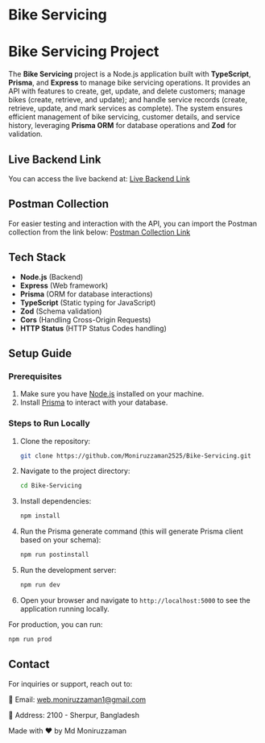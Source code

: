 # Bike Servicing

# Bike Servicing Project

The **Bike Servicing** project is a Node.js application built with **TypeScript**, **Prisma**, and **Express** to manage bike servicing operations. It provides an API with features to create, get, update, and delete customers; manage bikes (create, retrieve, and update); and handle service records (create, retrieve, update, and mark services as complete). The system ensures efficient management of bike servicing, customer details, and service history, leveraging **Prisma ORM** for database operations and **Zod** for validation.


## Live Backend Link

You can access the live backend at:
[Live Backend Link](https://bike-servicing-iota.vercel.app/)

## Postman Collection

For easier testing and interaction with the API, you can import the Postman collection from the link below:
[Postman Collection Link](https://documenter.getpostman.com/view/28737062/2sB2cd4xxk)

## Tech Stack

- **Node.js** (Backend)
- **Express** (Web framework)
- **Prisma** (ORM for database interactions)
- **TypeScript** (Static typing for JavaScript)
- **Zod** (Schema validation)
- **Cors** (Handling Cross-Origin Requests)
- **HTTP Status** (HTTP Status Codes handling)

## Setup Guide

### Prerequisites

1. Make sure you have [Node.js](https://nodejs.org/) installed on your machine.
2. Install [Prisma](https://www.prisma.io/docs/getting-started) to interact with your database.

### Steps to Run Locally

1. Clone the repository:
    ```bash
    git clone https://github.com/Moniruzzaman2525/Bike-Servicing.git
    ```

2. Navigate to the project directory:
    ```bash
    cd Bike-Servicing
    ```

3. Install dependencies:
    ```bash
    npm install
    ```

4. Run the Prisma generate command (this will generate Prisma client based on your schema):
    ```bash
    npm run postinstall
    ```

5. Run the development server:
    ```bash
    npm run dev
    ```

6. Open your browser and navigate to `http://localhost:5000` to see the application running locally.

For production, you can run:
```bash
npm run prod
```

## Contact

For inquiries or support, reach out to:

📧 Email: web.moniruzzaman1@gmail.com

📍 Address: 2100 - Sherpur, Bangladesh

Made with ❤️ by Md Moniruzzaman
